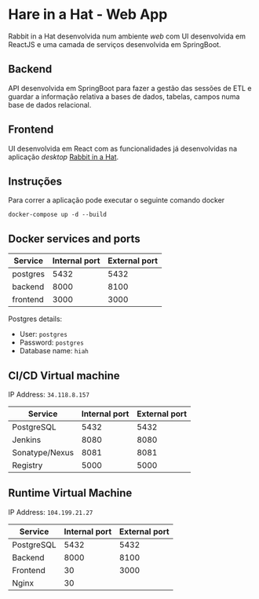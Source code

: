 # Hare in a Hat - Web App

Rabbit in a Hat desenvolvida num ambiente _web_ com UI desenvolvida em ReactJS e uma camada de serviços desenvolvida em SpringBoot.

## Backend

API desenvolvida em SpringBoot para fazer a gestão das sessões de ETL e guardar a informação relativa a bases de dados, tabelas, campos numa base de dados relacional.

## Frontend

UI desenvolvida em React com as funcionalidades já desenvolvidas na aplicação _desktop_ [Rabbit in a Hat](http://ohdsi.github.io/WhiteRabbit/RabbitInAHat.html).

## Instruções

Para correr a aplicação pode executar o seguinte comando docker 

`docker-compose up -d --build` 

## Docker services and ports

Service | Internal port | External port
--- | ---| ---
postgres | 5432 | 5432
backend | 8000 | 8100
frontend | 3000 | 3000

Postgres details:
 - User: `postgres`
 - Password: `postgres`
 - Database name: `hiah`


## CI/CD Virtual machine

IP Address: `34.118.8.157`

Service | Internal port | External port
--- | --- | ---
PostgreSQL | 5432 | 5432
Jenkins | 8080 | 8080
Sonatype/Nexus | 8081 | 8081
Registry | 5000 | 5000


## Runtime Virtual Machine

IP Address: `104.199.21.27`

Service | Internal port | External port
--- | ---| -
PostgreSQL | 5432 | 5432
Backend | 8000 | 8100
Frontend | 30 | 3000
Nginx | 30 | 